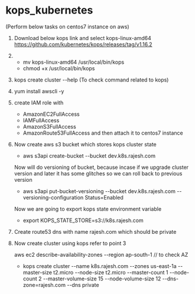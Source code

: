 # kops_kubernetes

(Perform below tasks on centos7 instance on aws)

1. Download below kops link and select kops-linux-amd64
   https://github.com/kubernetes/kops/releases/tag/v1.16.2

2. - mv kops-linux-amd64 /usr/local/bin/kops
   - chmod +x /usr/local/bin/kops

3. kops create cluster --help (To check command related to kops)

3. yum install awscli -y

4. create IAM role with
      - AmazonEC2FullAccess
      - IAMFullAccess
      - AmazonS3FullAccess
      - AmazonRoute53FullAccess
   and then attach it to centos7 instance
5. Now create aws s3 bucket which stores kops cluster state
   - aws s3api create-bucket --bucket dev.k8s.rajesh.com  

   Now will do versioning of bucket, because incase if we upgrade cluster version and later it has some glitches so we can roll back to previous version
   - aws s3api put-bucket-versioning --bucket dev.k8s.rajesh.com  --versioning-configuration    Status=Enabled

   Now we are going to export kops state environment variable
   - export KOPS_STATE_STORE=s3://k8s.rajesh.com

6. Create route53 dns with name rajesh.com which should be private 

7. Now create cluster using kops refer to point 3

   aws ec2 describe-availability-zones --region ap-south-1      // to check AZ


   - kops create cluster --name k8s.rajesh.com --zones us-east-1a --master-size t2.micro --node-size t2.micro --master-count 1 --node-count 2 --master-volume-size 15 --node-volume-size 12 --dns-zone=rajesh.com --dns private

